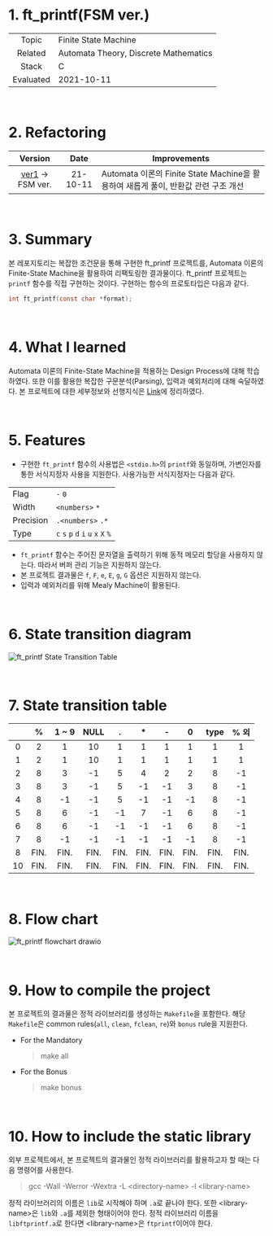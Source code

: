 # 1. ft_printf(FSM ver.)

|           |                                       |
| :-------: | ------------------------------------- |
|   Topic   | Finite State Machine                  |
|  Related  | Automata Theory, Discrete Mathematics |
|   Stack   | C                                     |
| Evaluated | 2021-10-11                            |

<br/>

# 2. Refactoring

|                                        Version                                         |   Date   | Improvements                                                                       |
| :------------------------------------------------------------------------------------: | :------: | ---------------------------------------------------------------------------------- |
| [ver1](https://github.com/24siefil/42SEOUL-42cursus/tree/main/01-ft_printf) → FSM ver. | 21-10-11 | Automata 이론의 Finite State Machine을 활용하여 새롭게 풀이, 반환값 관련 구조 개선 |

<br/>

# 3. Summary

본 레포지토리는 복잡한 조건문을 통해 구현한 ft_printf 프로젝트를, Automata 이론의 Finite-State Machine을 활용하여 리팩토링한 결과물이다. ft_printf 프로젝트는 `printf` 함수를 직접 구현하는 것이다. 구현하는 함수의 프로토타입은 다음과 같다.

```c
int ft_printf(const char *format);
```

<br/>

# 4. What I learned

Automata 이론의 Finite-State Machine을 적용하는 Design Process에 대해 학습하였다. 또한 이를 활용한 복잡한 구문분석(Parsing), 입력과 예외처리에 대해 숙달하였다. 본 프로젝트에 대한 세부정보와 선행지식은 [Link](https://efilevol42.oopy.io/3ba55797-9476-43c9-ae66-1e57dd8059e4)에 정리하였다.

<br/>

# 5. Features

- 구현한 `ft_printf` 함수의 사용법은 `<stdio.h>`의 `printf`와 동일하며, 가변인자를 통한 서식지정자 사용을 지원한다. 사용가능한 서식지정자는 다음과 같다.

|           |                                     |
| --------- | ----------------------------------- |
| Flag      | `-` `0`                             |
| Width     | `<numbers>` `*`                     |
| Precision | `.<numbers>` `.*`                   |
| Type      | `c` `s` `p` `d` `i` `u` `x` `X` `%` |

- `ft_printf` 함수는 주어진 문자열을 출력하기 위해 동적 메모리 할당을 사용하지 않는다. 따라서 버퍼 관리 기능은 지원하지 않는다.
- 본 프로젝트 결과물은 `f`, `F`, `e`, `E`, `g`, `G` 옵션은 지원하지 않는다.
- 입력과 예외처리를 위해 Mealy Machine이 활용된다.

<br/>

# 6. State transition diagram

![ft_printf State Transition Table](https://user-images.githubusercontent.com/83692797/136704738-cf7b21c1-6a7a-4ece-8317-339bd9a35ad9.png)

<br/>

# 7. State transition table

|     |  %   | 1 ~ 9 | NULL |  .   |  \*  |  -   |  0   | type | % 외 |
| :-: | :--: | :---: | :--: | :--: | :--: | :--: | :--: | :--: | :--: |
|  0  |  2   |   1   |  10  |  1   |  1   |  1   |  1   |  1   |  1   |
|  1  |  2   |   1   |  10  |  1   |  1   |  1   |  1   |  1   |  1   |
|  2  |  8   |   3   |  -1  |  5   |  4   |  2   |  2   |  8   |  -1  |
|  3  |  8   |   3   |  -1  |  5   |  -1  |  -1  |  3   |  8   |  -1  |
|  4  |  8   |  -1   |  -1  |  5   |  -1  |  -1  |  -1  |  8   |  -1  |
|  5  |  8   |   6   |  -1  |  -1  |  7   |  -1  |  6   |  8   |  -1  |
|  6  |  8   |   6   |  -1  |  -1  |  -1  |  -1  |  6   |  8   |  -1  |
|  7  |  8   |  -1   |  -1  |  -1  |  -1  |  -1  |  -1  |  8   |  -1  |
|  8  | FIN. | FIN.  | FIN. | FIN. | FIN. | FIN. | FIN. | FIN. | FIN. |
| 10  | FIN. | FIN.  | FIN. | FIN. | FIN. | FIN. | FIN. | FIN. | FIN. |

<br/>

# 8. Flow chart

![ft_printf flowchart drawio](https://user-images.githubusercontent.com/83692797/136706659-5aacdb7f-3ac4-4418-ad0c-e6da3ec61bed.png)

<br/>

# 9. How to compile the project

본 프로젝트의 결과물은 정적 라이브러리를 생성하는 `Makefile`을 포함한다. 해당 `Makefile`은 common rules(`all`, `clean`, `fclean`, `re`)와 `bonus` rule을 지원한다.

- For the Mandatory
  > make all
- For the Bonus
  > make bonus

<br/>

# 10. How to include the static library

외부 프로젝트에서, 본 프로젝트의 결과물인 정적 라이브러리를 활용하고자 할 때는 다음 명령어를 사용한다.

> gcc -Wall -Werror -Wextra -L \<directory-name> -l \<library-name>

정적 라이브러리의 이름은 `lib`로 시작해야 하며 `.a`로 끝나야 한다. 또한 \<library-name>은 `lib`와 `.a`를 제외한 형태이어야 한다. 정적 라이브러리 이름을 `libftprintf.a`로 한다면 \<library-name>은 `ftprintf`이어야 한다.
